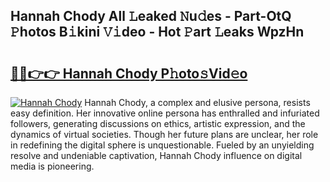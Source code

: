 ## Hannah Chody All 𝙻eaked 𝙽u𝚍es - Part-OtQ 𝙿hotos B𝚒kini 𝚅𝚒deo - Hot 𝙿art 𝙻eaks WpzHn

# <h2><a href="http://ld3lewl.urlbe.top/?page=Hannah+Chody">🔗🔗👉👉 Hannah Chody P𝚑oto𝚜Vid𝚎o</a></h2>

[![Hannah Chody](https://i.imgur.com/eBuTRDB.gif)](http://ld3lewl.urlbe.top/?page=Hannah+Chody)
Hannah Chody, a complex and elusive persona, resists easy definition. Her innovative online persona has enthralled and infuriated followers, generating discussions on ethics, artistic expression, and the dynamics of virtual societies. Though her future plans are unclear, her role in redefining the digital sphere is unquestionable. Fueled by an unyielding resolve and undeniable captivation, Hannah Chody influence on digital media is pioneering.
